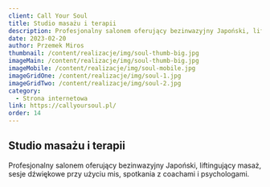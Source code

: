 ```yaml
---
client: Call Your Soul
title: Studio masażu i terapii
description: Profesjonalny salonem oferujący bezinwazyjny Japoński, liftingujący masaż, sesje dźwiękowe przy użyciu mis, spotkania z coachami i psychologami. 
date: 2023-02-20
author: Przemek Miros
thumbnail: /content/realizacje/img/soul-thumb-big.jpg
imageMain: /content/realizacje/img/soul-thumb-big.jpg
imageMobile: /content/realizacje/img/soul-mobile.jpg
imageGridOne: /content/realizacje/img/soul-1.jpg
imageGridTwo: /content/realizacje/img/soul-2.jpg
category: 
  - Strona internetowa
link: https://callyoursoul.pl/
order: 14
---
```


## Studio masażu i terapii

Profesjonalny salonem oferujący bezinwazyjny Japoński, liftingujący masaż, sesje dźwiękowe przy użyciu mis, spotkania z coachami i psychologami. 


